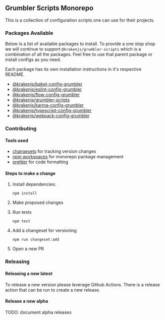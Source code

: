 ## Grumbler Scripts Monorepo

This is a collection of configuration scripts one can use for their projects.

### Packages Available

Below is a list of available packages to install. To provide a one stop shop we will continue to support `@krakenjs/grumbler-scripts` which is a combination of all the packages. Feel free to use that parent package or install configs as you need.

Each package has its own installation instructions in it's respective README.

- [@krakenjs/babel-config-grumbler](./packages/babel-config-grumbler/README.md)
- [@krakenjs/eslint-config-grumbler](./packages/eslint-config-grumbler/README.md)
- [@krakenjs/flow-config-grumbler](./packages/flow-config-grumbler/README.md)
- [@krakenjs/grumbler-scripts](./packages/grumbler-scripts/README.md)
- [@krakenjs/karma-config-grumbler](./packages/karma-config-grumbler/README.md)
- [@krakenjs/typescript-config-grumbler](./packages/typescript-config-grumbler/README.md)
- [@krakenjs/webpack-config-grumbler](./packages/webpack-config-grumbler/README.md)

### Contributing

#### Tools used

- [changesets](https://github.com/changesets/changesets) for tracking version changes
- [npm workspaces](https://docs.npmjs.com/cli/v7/using-npm/workspaces/) for monorepo package management
- [prettier](https://prettier.io) for code formatting

#### Steps to make a change

1. Install dependencies:

   ```
   npm install
   ```

2. Make proposed changes
3. Run tests

   ```
   npm test
   ```

4. Add a changeset for versioning

   ```
   npm run changeset:add
   ```

5. Open a new PR

### Releasing

#### Releasing a new latest

To release a new version please leverage Github Actions. There is a release action that can be run to create a new release.

#### Release a new alpha

TODO: document alpha releases
